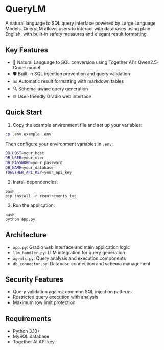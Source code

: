 # QueryLM

A natural language to SQL query interface powered by Large Language Models. QueryLM allows users to interact with databases using plain English, with built-in safety measures and elegant result formatting.

## Key Features

- 🤖 Natural Language to SQL conversion using Together AI's Qwen2.5-Coder model
- 🛡️ Built-in SQL injection prevention and query validation
- 📊 Automatic result formatting with markdown tables
- 🔍 Schema-aware query generation
- 🌐 User-friendly Gradio web interface

## Quick Start

1. Copy the example environment file and set up your variables:

```bash
cp .env.example .env
```

Then configure your environment variables in `.env`:

```bash
DB_HOST=your_host
DB_USER=your_user
DB_PASSWORD=your_password
DB_NAME=your_database
TOGETHER_API_KEY=your_api_key
```

2. Install dependencies:

```
bash
pip install -r requirements.txt 
```

3. Run the application:

```
bash
python app.py
```


## Architecture

- `app.py`: Gradio web interface and main application logic
- `llm_handler.py`: LLM integration for query generation
- `agents.py`: Query analysis and execution components
- `db_connector.py`: Database connection and schema management

## Security Features

- Query validation against common SQL injection patterns
- Restricted query execution with analysis
- Maximum row limit protection

## Requirements

- Python 3.10+
- MySQL database
- Together AI API key